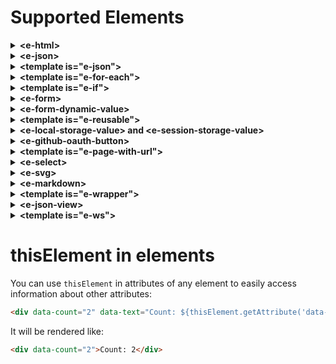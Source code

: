 # Supported Elements

<details><summary><b>&lt;e-html&gt;</b></summary>

Sometimes html files can be very big, so why not just split them into different smaller html files and put sort of links to them in the main html file? `e-html` allows you to do that by introducing a module system in HTML.

  So, let's say we have main `articles.html` file

  ```html
  <!DOCTYPE html>
  <html xmlns="http://www.w3.org/1999/xhtml" lang="en">

    <head>
      <link rel="shortcut icon" href="/image/favicon.ico"/>
      <meta charset="UTF-8">
      <meta name="viewport" content="width=device-width, initial-scale=1">
      <title>e-html</title>
      <link rel="stylesheet" href="/css/main.css">
      <script src="/js/ehtml.bundle.min.js" type="text/javascript"></script>
    </head>

    <body class="main">
      <div class="articles">

        <e-html data-src="/html/first.html"></e-html>
        <e-html data-src="/html/second.html"></e-html>
        <e-html data-src="/html/third.html"></e-html>

      </div>
    </body>

  </html>
  ```

and as you can see, we have three `e-html` tags here. And each of them refers to some html file which contains some part of the `article.html`. This tag has only one custom attribute `data-src`, which tells us where exactly the file that we want to include is served.

And for example, `first.html` would look something like this

```html
<div class="article">
  <!-- some content of the first article -->
</div>
```

And when you open `articles.html` in a browser, it will be rendered as if you included all the parts in a single file:

```html
<!DOCTYPE html>
<html xmlns="http://www.w3.org/1999/xhtml" lang="en">

  <head>
    <link rel="shortcut icon" href="/image/favicon.ico"/>
    <meta charset="UTF-8">
    <meta name="viewport" content="width=device-width, initial-scale=1">
    <title>e-html</title>
    <link rel="stylesheet" href="/css/main.css">
    <script src="/js/ehtml.bundle.min.js" type="text/javascript"></script>
  </head>

  <body class="main">
    <div class="articles">

      <div class="article">
        <!-- content of the first article -->
      </div>
      <div class="article">
        <!-- content of the second article -->
      </div>
      <div class="article">
        <!-- content of the third article -->
      </div>

    </div>
  </body>

</html>
```

The main benefit of using this element is that you can much more easily modify your big html files. So, instead of having one big html file where you have to find a specific part of it to modify, you can just find a file, which contains this specific part and make changes there.

Of course, this element makes an additional http(s) request for fetching a specific part, but you can always cache the files, so it would not cause any performance issues.

You can also add attributes `data-actions-on-progress-start` and `data-actions-on-progress-end`, where you can do some actions while waiting for response:
```html
data-actions-on-progress-start="
  console.log('waiting for progress')
"
data-actions-on-progress-end="
  console.log('progress finished')
"
```
</details><details><summary><b>&lt;e-json&gt;</b></summary>

`e-json` allows you to fetch **JSON** resource by **GET** request from the server and apply some actions on the response. So, for example, let's say you have an endpoint `/album/{title}`, which returns following response:

```json
title = 'Humbug'
{
  "title": "Humbug",
  "artist": "Arctic Monkeys",
  "type": "studio album",
  "releaseDate": "19 August 2009",
  "genre": "psychedelic rock, hard rock, stoner rock, desert rock",
  "length": "39:20",
  "label": "Domino",
  "producer": "James Ford, Joshua Homme"
}
```

Then you can fetch it via `e-json` like in following html code:

```html
<e-json
  data-src="/album/Humbug"
  data-response-name="albumResponse"
  data-actions-on-response="
    mapToTemplate('#album-info', albumResponse.body)
  ">

	<template id="album-info" data-object-name="album">
	  <div data-text="Title: ${album.title}"></div>
	  <div data-text="Artist: ${album.artist}"></div>
	  <div data-text="Type: ${album.type}"></div>
	  <div data-text="Release date: ${album.releaseDate}"></div>
	  <div data-text="Genre: ${album.genre}"></div>
	  <div data-text="Length: ${album.length}"></div>
	  <div data-text="Label: ${album.label}"></div>
	  <div data-text="Producer: ${album.producer}"></div>
	</template>
</e-json>
```

So, `e-json` has attributes `data-src` which tells us where from we can fetch **JSON** response. Attribute `data-response-name` specifies the name that we want to use for the response. It contains `body`, `statusCode` and `headers` properties, so you can use them in the attribute `data-actions-on-response`.

In this case we just decided to map `body` of our response to the element with id `album-info`, which also must have the attribute `data-object-name`. This attribute specifies the name of the object that we want to map. It's important to mention that you can map object only to `<template>`, which is in `e-json` that provides the object for mapping.

As you see, we are using predefined `mapToTemplate` function in `data-actions-on-response`. There are few more such functions or actions on response, we will discuss them later.

If you need some request headers, you can specify them in the attribute `data-request-headers` with format `{ "headerName": "headerValue", ... }`.

You can also add attributes `data-ajax-icon` and `data-progress-bar` as element selectors for presenting progress of fetching data from the server. You can see how to use them in the [examples](/html/examples.html).

Also, it is worth mentioning that in `data-actions-on-response`, you can run any JavaScript code without using curly brackets ${someVariable}. On the other hand, in other attributes like `data-text`, you must use curly brackets for parameters, as everything must be evaluated back to the string.  You can see how to use them in this [example](/html/examples/simple-e-json.html).

You can also add attributes `data-actions-on-progress-start` and `data-actions-on-progress-end`, where you can do some actions while waiting for response:
```html
data-actions-on-progress-start="
  console.log('waiting for progress')
"
data-actions-on-progress-end="
  console.log('progress finished')
"
```

There is an option to use cache in `e-json`(it's supported only for this particular element). By using `data-cache-from="${someGlobalObjectFromMemoryOrStorage}"`, you can just get the response from the cache. For single-page applications, you can use some memory storage, for multiple-page it can be **localStorage** or **sessionStorage**. It's important that in `data-cache-from` you must specify an object that represents real response, otherwise your actions on response would behave unpredictably. You must initialize cache in `data-actions-on-response`, for example:


```html
data-actions-on-response="
  sessionStorage.setItem('cacheKey', JSON.stringify(response))
"
```

And then you can use it:

```html
data-cache-from="${window.getObjectFromSessionStorage('cacheKey')}"
```

where `getObjectFromSessionStorage` is something like:

```js
window.getObjectFromSessionStorage = (key) => {
  const item = sessionStorage.getItem(key)
  if (item) {
    return JSON.parse(item)
  }
  return null
}
```

If `window.getObjectFromSessionStorage` returns **null**, `e-json` will make a request, otherwise it will use cached response.

To invalidate cache, all you need to is just to assign cache object to **null** or **undefined**.
</details><details><summary><b>&lt;template is="e-json"&gt;</b></summary>

You can use `e-json` as a `<template>` element, if you just need to map response. 

```json
title = 'Humbug'
{
  "title": "Humbug",
  "artist": "Arctic Monkeys",
  "type": "studio album",
  "releaseDate": "19 August 2009",
  "genre": "psychedelic rock, hard rock, stoner rock, desert rock",
  "length": "39:20",
  "label": "Domino",
  "producer": "James Ford, Joshua Homme"
}
```

```html
<template is="e-json" data-src="/album/Humbug" data-object-name="albumResponse">
  <div data-text="Title: ${albumResponse.body.title}"></div>
  <div data-text="Artist: ${albumResponse.body.artist}"></div>
  <div data-text="Type: ${albumResponse.body.type}"></div>
  <div data-text="Release date: ${albumResponse.body.releaseDate}"></div>
  <div data-text="Genre: ${albumResponse.body.genre}"></div>
  <div data-text="Length: ${albumResponse.body.length}"></div>
  <div data-text="Label: ${albumResponse.body.label}"></div>
  <div data-text="Producer: ${albumResponse.body.producer}"></div>
</template>
```

Here you don't use `data-response-name` attribute as you don't need to apply actions on response via `data-actions-on-response` attribute. But you still have to specify `data-object-name` to define a variable for the response, so you can use it as a mapping object inside of `e-json` template.

And as for simple `e-json` you can also add attributes `data-ajax-icon` and `data-progress-bar` as element selectors for presenting progress of fetching data from the server. You can see how to use them in this [example](/html/examples/e-json-as-template.html).

You can also add attributes `data-actions-on-progress-start` and `data-actions-on-progress-end`, where you can do some actions while waiting for response:
```html
data-actions-on-progress-start="
  console.log('waiting for progress')
"
data-actions-on-progress-end="
  console.log('progress finished')
"
```
</details><details><summary><b>&lt;template is="e-for-each"&gt;</b></summary>

You can use standard `template` html element with attribute `is="e-for-each"` for iterating some object for mapping to an element. So, let's say you have an endpoint `/album/{title}/songs`, which returns following response:

```json
title = 'Humbug'
{
  "title": "Humbug",
  "artist": "Arctic Monkeys",
  "songs": [
    { "title": "My Propeller", "length": "3:27" },
    { "title": "Crying Lightning", "length": "3:43" },
    { "title": "Dangerous Animals", "length": "3:30" },
    { "title": "Secret Door", "length": "3:43" },
    { "title": "Potion Approaching", "length": "3:32" },
    { "title": "Fire and the Thud", "length": "3:57" },
    { "title": "Cornerstone", "length": "3:18" },
    { "title": "Dance Little Liar", "length": "4:43" },
    { "title": "Pretty Visitors", "length": "3:40" },
    { "title": "The Jeweller's Hands", "length": "5:42" }
  ]
}
  ```

Then your html code would be something like this:

```html
<e-json
  data-src="/album/Humbug/songs"
  data-response-name="albumResponse"
  data-actions-on-response="
    mapToTemplate('#album-info', albumResponse.body)
  ">

  <template id="album-info" data-object-name="album">

    <div data-text="Title: ${album.title}"></div>
    <div data-text="Artist: ${album.artist}"></div>

    <div><b data-text="${album.songs.length} songs:"></b></div>
    <template is="e-for-each" data-list-to-iterate="${album.songs}" data-item-name="song">
      <div class="song-box">
        <div data-text="No. ${song.index}/${album.songs.length}"></div>
        <div data-text="Title: ${song.title}"></div>
        <div data-text="Length: ${song.length}"></div>
      </div>
    </template>

  </template>
</e-json>
  ```

So, as you can see it's pretty straightforward: `e-for-each template` has attribute `data-list-to-iterate` where you can specify the list from the mapped object that you want to iterate. And attribute `data-item-name` specifies the name of the item that you want to map to the `template`. You can also use `index` property of the item in the mapping which starts from 1.

When you open the page, `template` will be replaced with its `n` times duplicated inner content for each item, where `n` is the length of the list that has been iterated:

```html
<div>Title: Humbug</div>
<div>Artist: Arctic Monkeys</div>

<div><b>10 songs:</b></div>
<div class="song-box">
  <div>No. 1/10</div>
  <div>Title: My Propeller</div>
  <div>Length: 3:27</div>
</div>
<div class="song-box">
  <div>No. 2/10</div>
  <div>Title: Crying Lightning</div>
  <div>Length: 3:43</div>
</div>
<div class="song-box">
  <div>No. 3/10</div>
  <div>Title: Dangerous Animals</div>
  <div>Length: 3:30</div>
</div>
<div class="song-box">
  <div>No. 4/10</div>
  <div>Title: Secret Door</div>
  <div>Length: 3:43</div>
</div>
<div class="song-box">
  <div>No. 5/10</div>
  <div>Title: Potion Approaching</div>
  <div>Length: 3:32</div>
</div>
<div class="song-box">
  <div>No. 6/10</div>
  <div>Title: Fire and the Thud</div>
  <div>Length: 3:57</div>
</div>
<div class="song-box">
  <div>No. 7/10</div>
  <div>Title: Cornerstone</div>
  <div>Length: 3:18</div>
</div>
<div class="song-box">
  <div>No. 8/10</div>
  <div>Title: Dance Little Liar</div>
  <div>Length: 4:43</div>
</div>
<div class="song-box">
  <div>No. 9/10</div>
  <div>Title: Pretty Visitors</div>
  <div>Length: 3:40</div>
</div>
<div class="song-box">
  <div>No. 10/10</div>
  <div>Title: The Jeweller's Hands</div>
  <div>Length: 5:42</div>
</div>
```
</details><details><summary><b>&lt;template is="e-if"&gt;</b></summary>

This standard `template` html element with attribute `is="e-if"` decides if some particular part of html needs to be displayed or not while mapping some object to an element. So, let's say you have an endpoint `/album/{title}/songs`, which returns following response:

```json
title = 'Humbug'
{
  "title": "Humbug",
  "artist": "Arctic Monkeys",
  "songs": [
    { "title": "My Propeller", "length": "3:27" },
    { "title": "Crying Lightning", "length": "3:43" },
    { "title": "Dangerous Animals", "length": "3:30" },
    { "title": "Secret Door", "length": "3:43" },
    { "title": "Potion Approaching", "length": "3:32" },
    { "title": "Fire and the Thud", "length": "3:57" },
    { "title": "Cornerstone", "length": "3:18" },
    { "title": "Dance Little Liar", "length": "4:43" },
    { "title": "Pretty Visitors", "length": "3:40" },
    { "title": "The Jeweller's Hands", "length": "5:42" }
  ]
}
```

And you would like to display only songs that shorter than '3:30' in length. Then your html code would be something like this:

```html
<e-json
  data-src="/album/Humbug/songs"
  data-response-name="albumResponse"
  data-actions-on-response="
    mapToTemplate(#album-info, albumResponse.body)
  ">

  <template id="album-info" data-object-name="album">

    <div data-text="Title: ${album.title}"></div>
    <div data-text="Artist: ${album.artist}"></div>

    <div><b>Songs that shorter than 3:30:</b></div>
    <template is="e-for-each" data-list-to-iterate="${album.songs}" data-item-name="song">

      <template is="e-if"
        data-condition-to-display="${(song.length.split(':')[0] * 60 + song.length.split(':')[1] * 1) <= 210}"
      >
        <div class="song-box">
          <div data-text="No. ${song.index}/${album.songs.length}"></div>
          <div data-text="Title: ${song.title}"></div>
          <div data-text="Length: ${song.length}"></div>
        </div>
      </template>
    
    </template>

  </template>
</e-json>
```

This element has only one attribute `data-condition-to-display` that specifies a condition whether inner content of the template has to be displayed.

When you open a browser, you will see:

```html
<div>Title: Humbug</div>
<div>Artist: Arctic Monkeys</div>

<div><b>Songs that shorter than 3:30:</b></div>
<div class="song-box">
  <div>No. 1/10</div>
  <div>Title: My Propeller</div>
  <div>Length: 3:27</div>
</div>
<div class="song-box">
  <div>No. 3/10</div>
  <div>Title: Dangerous Animals</div>
  <div>Length: 3:30</div>
</div>
<div class="song-box">
  <div>No. 7/10</div>
  <div>Title: Cornerstone</div>
  <div>Length: 3:18</div>
</div>
```
</details><details><summary><b>&lt;e-form&gt;</b></summary>

Custom element `e-form` is a great solution, if you want to send data from your form in JSON format. So, let's say you have an endpoint `/artist/{name}/albums/add` with method 'POST' and expected request body is something like:

```json
name = 'Arctic Monkeys'
{
  "title": "Humbug",
  "type": "studio album",
  "releaseDate": "19 August 2009",
  "genre": ["psychedelic rock", "hard rock", "stoner rock", "desert rock"],
  "length": "39:20",
  "label": "Domino",
  "producer": "James Ford, Joshua Homme"
}
```

Then you can make this request with following html code:

```html
<e-form>
  
  Title:
  <input type="text" name="title">
  
  Type:
  <input type="radio" name="type" value="studio album" checked>
  <label for="one">One</label>

  <input type="radio" name="type" value="live album" checked>
  <label for="one">One</label>

  Release date:
  <input type="date" name="releaseDate">

  Genre:
  <input type="checkbox" name="genre" value="psychedelic rock">
  <input type="checkbox" name="genre" value="hard rock">
  <input type="checkbox" name="genre" value="stoner rock">
  <input type="checkbox" name="genre" value="desert rock">

  Total length:
  <input type="time" name="totalLength">

  Producer:
  <input type="text" name="producer">

  <button
    id="send"
    data-request-url="/artist/Arctic_Monkeys/albums/add"
    data-request-method="POST"
    data-request-headers="{}"
    data-ajax-icon="#ajax-icon"
    data-response-name="savedAlbum"
    onclick="this.form.submit(this)"
    data-actions-on-response="
      console.log(savedAlbum)
    "
  />

  <img id="ajax-icon" src="/images/ajax-loader.gif"/>
  
</e-form>
```

So, like standard `form` element `e-form` can have inputs with different types, selects, radio buttons, checkboxes and textareas. Every item in `e-form` mast have `name` attribute, which will be used as a key in the request body. And `value` of every item is used as a value for corresponding name in the request body.

This element will be rendered as a standard `form` element with attribute `data-e-form="true"`, but it will send its data as json object. You can do it by attaching events on buttons or other active elements with function: `this.form.submit(this)`, which constructs a request body by the form's items and submits it. Such approach is much better than standard `action` attribute in the `form` tag because you can attach different requests on several active elements using the same form. 

Also you have to add other information about the request you want to make in the attributes: `data-request-url`, `data-request-method`, `data-request-headers`. You can even add attributes like `data-ajax-icon`, `data-progress-bar` and `data-upload-progress-bar` which can display progress of the request.

You can change button text and add class to it while you're waiting for ajax request to be completed. You can do it via `data-button-ajax-text` and `data-button-ajax-class`.

Like for `e-json`, you can do actions on response with the name that you specify in `data-response-name` attribute. In this case, we just log the response from the request. 

You can also do validation of your e-forms by attributes: `required`, `data-validation-pattern`, `data-validation-error-class-for-element`, `data-validation-error-class-for-message-box`, `data-validation-bad-format-error-message` and `data-validation-min-files-number`. More details you can find in this [example](/html/examples/simple-e-form.html).

You can treat response body as something that you want to download as a file. All you need is to specify the name of your file in submit button:

```html
  data-download-response-body-as-file-with-name="file.zip"
```

You can still apply actions on response body, status code and headers.

You can use `data-is-query-param` attribute in an input element in `e-form`, and it will be attached no to request body, but rather will be presented in url as a query param.

You can set values for unchecked `checkboxes` via `unchecked-value` attribute.

You can also add attributes `data-actions-on-progress-start` and `data-actions-on-progress-end`, where you can do some actions while waiting for response:
```html
data-actions-on-progress-start="
  console.log('waiting for progress')
"
data-actions-on-progress-end="
  console.log('progress finished')
"
```
</details><details><summary><b>&lt;e-form-dynamic-value&gt;</b></summary>

Generally **EHTML** has static binding for elements (unless it's input fields that can change value by the user interaction). In order to bind value in memory (and also local/session storages and other global variables) and send this value in the `e-form`, you can use `e-form-dynamic-value`. By using `e-form-dynamic-value` attribute, you can be sure that its value is calculated only when you submit a form.

```html
<e-form>
  ...
  <e-form-dynamic-value name="current-date" data-bound-to="${new Date()}"></e-form-dynamic-value>
  ...
</e-form>
```

More details you can find in this [example](/html/examples/e-form-dynamic-value.html).

</details><details><summary><b>&lt;template is="e-reusable"&gt;</b></summary>

You use action `mapToTemplate` on a template with attribute `is="e-reusable"`, so you can map response object multiple times. Also you can specify attribute `data-append-to="#someSelector"` or `data-prepend-to="#someSelector"` to decide where and how mapped content of the template should be placed. If you don't specify one of these attributes, then mapped content of the template will be placed right before the template.

So, the main difference between "reusable" template and other types of templates is that "reusable" template is not getting removed from the DOM, so you can use it several times.

More details you can find in this [example](/html/examples/e-reusable-with-e-form.html).

You can use `data-insert-into="#someSelector"` attribute in reusable template. This allows you to replace content of released template from previuos mapping with new mapped content of template.

</details><details><summary><b>&lt;e-local-storage-value&gt; and &lt;e-session-storage-value&gt;</b></summary>

For retrieving values from local storage you can use `e-local-storage-value` and use it in a form:

```html
<e-form>
  <e-local-storage-value name="jwt" data-key="jwtToken"></e-local-storage-value>
  <button
    id="send"
    data-request-url="/verify"
    data-request-method="POST"
    data-request-headers="{}"
    data-ajax-icon="#ajaxIcon"
    data-response-name="response"
    onclick="this.form.submit(this)"
    data-actions-on-response="
      console.log('response: ', response);
    "
  />
  <img id="ajaxIcon" src="/images/ajax-loader.gif"/>
</e-form>
```

Element `e-local-storage-value` behaves like any input element in the `e-form`: it has attribute `name` which will be used as a key in request body, and value of the `e-local-storage-value` is a value that is stored in the local storage with the key that you specify in the `data-key` attribute.

So, in this case `e-form` will construct following request body:

```json
{
  "jwt": "some value from local storage with key 'jwtToken' (it's like localStorage.getItem('jwtToken'))" 
}
```

Element `e-session-storage-value` works in the same way as `e-local-storage-value` but with session storage:

```html
<e-form>
  <e-local-session-value name="sessionToken" data-key="token"></e-local-storage-value>
  <button
    id="send"
    data-request-url="/verify/"
    data-request-method="POST"
    data-request-headers="{}"
    data-ajax-icon="#ajaxIcon"
    data-response-name="response"
    onclick="this.form.submit(this)"
    data-actions-on-response="
      console.log('response: ', response)
    "
  />
  <img id="ajaxIcon" src="/images/ajax-loader.gif"/>
</e-form>
```

```json
{
  "sessionToken": "some value from session storage with key 'token' (it's like sessionStorage.getItem('token'))"
}
```

You can also get items from local and session storages in the attributes of any elements: `some-attr="${localStorage.getItem('itemName')}"` or `some-attr="${sessionStorage.getItem('itemName')}"`.

</details><details><summary><b>&lt;e-github-oauth-button&gt;</b></summary>

You can integrate GitHub Sign-In into your web app just by adding one button:

```html
<e-github-oauth-button
  class="customSignIn"
  data-client-id="9740bb12713949b1c23d"
  data-redirect-uri="http://localhost:8000/html/github.html/"
  data-scope="user,repo">
  <span id="github-icon" class="icon"></span>
  <span class="buttonText">Sign in with Github</span>
</e-github-oauth-button>
```

It will be rendered as a simple button with attribute `data-e-github-oauth-button="true"`. You can configure github oauth with custom attributes: `data-client-id`, `data-redirect-uri` and `data-scope`.

And your page which is in `redirect-uri` can look like:

```html
<!-- html/github.html -->
<body class="main">
  <template is="e-page-with-url" data-url-pattern="/html/github.html?{code}">
    <div class="base">
      <e-form
        data-request-url="/github"
        data-request-method="POST"
        data-request-headers="{}"
        data-ajax-icon="#ajax-icon"
        data-response-name="responseWithToken"
        data-actions-on-response="
          localStorage.setItem('jwt', responseWithToken.body.jwt);
          redirect('/e-github-oauth-button.html');
      ">
        <input type="hidden" name="code" value="${urlParams.code}">
        <img id="ajax-icon" class="ajax-icon" src="/images/ajax-icon.svg"/>
      </e-form>
    </div> 
  </template>
</body>
```

In the redirect uri we expect `code` param, which we want to retrieve via `e-page-with-url` template. And then using simple `e-form` with `<input type="hidden">` we send the code in the request to our endpoint `/github`, which is supposed to return response with some jwt token.

After we get the **JWT** token, we save it into local storage and make turbo redirect to the original page where we have been redirected from. And you can notice that we use all `data-request-*` attributes right in the `e-form`. That allows us to send the form on rendering page, so we don't have to click on some button, for example.

Demo of `e-google-oauth-button` you can find in this [example](/html/examples/simple-e-github-oauth-button.html).


</details><details><summary><b>&lt;template is="e-page-with-url"&gt;</b></summary>

You can define url parameters via template with attribute `is="e-page-with-url"`:

```html
<body>
  <template is="e-page-with-url" data-url-pattern="/album/{title}">
    <!-- content -->
  </template>
</body>
```

Or for example:

```html
<body>
  <template is="e-page-with-url" data-url-pattern="/artists?{search}">
    <!-- content -->
  </e-page-with-url>
</body>
```

You can get url parameters in any attributes of any elements via `urlParams` object: `some-attr="${urlParams.someValue}"`. It's important to place `e-page-with-url` in the beginning of `<body>` with all elements that use `urlParams` inside of it:

```html
<body>
  <template is="e-page-with-url" data-url-pattern="/album/{title}">
    
    <div data-text="Album title: ${urlParams.title}"></div>

  </template>
</body>
```

So, for example, when you open url `http://0.0.0.0:8000/album/Humbug` in a browser, you would see:

```html
<body>
    
  <div>Album title: Humbug</div>

</body>
```

Element `e-page-with-url` is a template because we have to initialize `urlParams` before we render all elements that use those parameters. 

More details you can find in this [example](/html/examples/simple-e-page-with-url.html).

</details><details><summary><b>&lt;e-select&gt;</b></summary>

Standard `select` can be better. For example, it would be great if we could set a value to it, so it would be selected automatically on render. `e-select` does such thing:

```html
<e-select
  name="color" 
  value="green">
  <option value="red" name="color">Red</option>
  <option value="green" name="color">Green</option>
  <option value="blue" name="color">Blue</option>
</e-select>
```

It will be rendered as a simple select with attribute `data-e-select="true"` with automatically selected value that you specify in attribute `value`.

More details you can find in this [example](/html/examples/e-page-with-url-and-e-select.html).

</details><details><summary><b>&lt;e-svg&gt;</b></summary>

With element `e-svg` you can load svg code right into your html page:

```html
<!DOCTYPE html>
<html xmlns="http://www.w3.org/1999/xhtml" lang="en">

  <head>
    <link rel="shortcut icon" href="/image/favicon.ico"/>
    <meta charset="UTF-8">
    <meta name="viewport" content="width=device-width, initial-scale=1">
    <title>e-html</title>
    <link rel="stylesheet" href="/css/main.css">
    <script src="/js/ehtml.bundle.min.js" type="text/javascript"></script>
  </head>

  <body class="main">

      <e-svg data-src="/images/svg-from-server.svg"></e-svg>

  </body>

</html>
```

And let's say your svg image on `/images/svg-from-server.svg` is something like

```html
<svg version="1.1" id="Layer_1" xmlns="http://www.w3.org/2000/svg" xmlns:xlink="http://www.w3.org/1999/xlink" x="0px" y="0px" width="512px" height="512px" viewBox="0 0 512 512" style="enable-background:new 0 0 512 512;" xml:space="preserve">
  <circle id="background_45_" style="fill:#ECF0F0;" cx="256" cy="256" r="256"></circle>
  <path style="fill:#E27C3E;" d="...."></path>
  <polygon style="fill:#4C738A;" points="..."></polygon>
</svg>
```

Then once you load your page it would look like:

```html
<!DOCTYPE html>
<html xmlns="http://www.w3.org/1999/xhtml" lang="en">

  <head>
    <link rel="shortcut icon" href="/image/favicon.ico"/>
    <meta charset="UTF-8">
    <meta name="viewport" content="width=device-width, initial-scale=1">
    <title>e-html</title>
    <link rel="stylesheet" href="/css/main.css">
    <script src="/js/ehtml.bundle.min.js" type="text/javascript"></script>
  </head>

  <body class="main">

    <svg version="1.1" id="Layer_1" xmlns="http://www.w3.org/2000/svg" xmlns:xlink="http://www.w3.org/1999/xlink" x="0px" y="0px" width="512px" height="512px" viewBox="0 0 512 512" style="enable-background:new 0 0 512 512;" xml:space="preserve">
      <circle id="background_45_" style="fill:#ECF0F0;" cx="256" cy="256" r="256"></circle>
      <path style="fill:#E27C3E;" d="...."></path>
      <polygon style="fill:#4C738A;" points="..."></polygon>
    </svg>

  </body>

</html>
```

You can also add attributes `data-actions-on-progress-start` and `data-actions-on-progress-end`, where you can do some actions while waiting for response:
```html
data-actions-on-progress-start="
  console.log('waiting for progress')
"
data-actions-on-progress-end="
  console.log('progress finished')
"
```
</details><details><summary><b>&lt;e-markdown&gt;</b></summary>
  
With element `e-markdown` you can load markdown right into your html page:

```html
<!DOCTYPE html>
<html xmlns="http://www.w3.org/1999/xhtml" lang="en">

  <head>
    <link rel="shortcut icon" href="/image/favicon.ico"/>
    <meta charset="UTF-8">
    <meta name="viewport" content="width=device-width, initial-scale=1">
    <title>e-html</title>
    <link rel="stylesheet" href="/css/main.css">
    <script src="/js/ehtml.bundle.min.js" type="text/javascript"></script>
  </head>

  <body class="main">

      <e-markdown data-src="/md/md-from-server.md"></e-markdown>

  </body>

</html>
  ```

And let's say your markdown on `/md/md-from-server.md` is something like

```md
# Title
```

Then once you load your page it would look like:

```html
<!DOCTYPE html>
<html xmlns="http://www.w3.org/1999/xhtml" lang="en">

  <head>
    <link rel="shortcut icon" href="/image/favicon.ico"/>
    <meta charset="UTF-8">
    <meta name="viewport" content="width=device-width, initial-scale=1">
    <title>e-html</title>
    <link rel="stylesheet" href="/css/main.css">
    <script src="/js/ehtml.bundle.min.js" type="text/javascript"></script>
  </head>

  <body class="main">

    <h1>Title</h1>

  </body>

</html>
```

Use attrbiute `data-apply-code-highlighting="true"`, if you want to use code highligher in your markdowns.

Use attribute `data-apply-latex="true"` to use LaTeX in your markdowns. In order to display LaTeX correctly in all browsers, please add following styles and scripts into `<head>`:

```html
<head>
  <link rel="stylesheet" href="https://cdn.jsdelivr.net/npm/katex@0.11.1/dist/katex.min.css" crossorigin="anonymous">
  <script>
    window.WebFontConfig = {
      custom: {
        families: [
          'KaTeX_AMS', 'KaTeX_Caligraphic:n4,n7', 'KaTeX_Fraktur:n4,n7',
          'KaTeX_Main:n4,n7,i4,i7', 'KaTeX_Math:i4,i7', 'KaTeX_Script',
          'KaTeX_SansSerif:n4,n7,i4', 'KaTeX_Size1', 'KaTeX_Size2', 'KaTeX_Size3',
          'KaTeX_Size4', 'KaTeX_Typewriter'
        ],
      },
    };
  </script>
  <script defer src="https://cdn.jsdelivr.net/npm/webfontloader@1.6.28/webfontloader.js" integrity="sha256-4O4pS1SH31ZqrSO2A/2QJTVjTPqVe+jnYgOWUVr7EEc=" crossorigin="anonymous"></script>
</head>
```

Another important detail about LaTex, make sure that you don't have conflicting css classes like `.base`.

You can also add attributes `data-actions-on-progress-start` and `data-actions-on-progress-end`, where you can do some actions while waiting for response:
```html
data-actions-on-progress-start="
  console.log('waiting for progress')
"
data-actions-on-progress-end="
  console.log('progress finished')
"
```
</details><details><summary><b>&lt;template is="e-wrapper"&gt;</b></summary>
  
Template with `is="e-wrapper"` attribute is very powerful element which you can use for wrapping your dynamic content with some base static template.

So, let's say you have basic static template in your app:

```html
<div class="base">
  <p>
    Header content
  </p>
  <p id="dynamic-content">
    <span>Default content</span>
  </p>
  <p>
    Footer content
  </p>
</div> 
```

Then you can use this static template as a warapper in other pages

```html
<body class="main">
  <template 
    is="e-wrapper" 
    data-src="/html/wrapper.html" 
    data-where-to-place="#dynamic-content" 
    data-how-to-place="instead">
    <p>
      Variation of content
    </p>
  </template>
</body>
```

Attribute `data-src` specifies a path where base static template is served. By attribute `data-where-to-place` you specify which element from the template you want to wrap or replace with the content inside of `e-wrapper` template.

You can aso specify the way how it can be wrapped via `data-how-to-place` attribute with one of the possible values: 'instead', 'before' and 'after'. If you use option 'instead', element by selector in attribute `data-where-to-place` will be just replaced with content in your template `e-wrapper`. By using 'before' option, content in `e-wrapper` will be placed before the first element with selector in the attribute `data-where-to-place`. And by using 'after' option, the content will be placed after the element.

So, your page with `e-wrapper` in this case will be rendered like

```html
<div class="base">
  <p>
    Header content
  </p>
  <p>
    Variation of content
  </p>
  <p>
    Footer content
  </p>
</div> 
```

You can also use `data-headers` attribute, if needed.

You can also add attributes `data-actions-on-progress-start` and `data-actions-on-progress-end`, where you can do some actions while waiting for response:
```html
data-actions-on-progress-start="
  console.log('waiting for progress')
"
data-actions-on-progress-end="
  console.log('progress finished')
"
```
</details><details><summary><b>&lt;e-json-view&gt;</b></summary>
  
If you just want to display **JSON** in pretty html format, then use `e-json-view` tag. You can find example [here](https://github.com/Guseyn/EHTML/tree/master/examples/static/html/e-json-view.html).

You can also add attributes `data-actions-on-progress-start` and `data-actions-on-progress-end`, where you can do some actions while waiting for response:
```html
data-actions-on-progress-start="
  console.log('waiting for progress')
"
data-actions-on-progress-end="
  console.log('progress finished')
"
```
</details><details><summary><b>&lt;template is="e-ws"&gt;</b></summary>
  
**EHTML** provides a very convenient way to manage Web Sockets in your HTML code. **&lt;template is="e-ws"&gt;** allows you to define a client for a socket connection and save it with a certain name. Then you can use **&lt;e-json&gt;**(or **&lt;template is="e-json"&gt;**) to fetch messages in **JSON** format as if you were working with simple **GET** requests. And finally, by using **&lt;e-form&gt;** you can send message to your web socket.

Let's take a look at very simple example:

```html
<img src="/images/ajax-icon" id="connection-icon"/>
<span id="connection-open-message" style="display">You are connected</span>
<template 
   is="e-ws" 
   data-src="ws://localhost:3000" 
   data-socket-name="mySocket"
   data-connection-icon="#connection-icon"
   data-actions-on-open-connection="
      showElms('#connetion-open-message')
   ">

  <!-- get messages (also possible to use <template is="e-json">) -->
  <e-json
    data-socket="mySocket"
    data-response-name="socketMessage"
    data-actions-on-response="
     mapToTemplate('#someTemplate', socketMessage)
    "
  >
    <template
      is="e-reusable"
      id="someTemplate"
      data-object-name="message">
       <span data-text="${message.user}"></span>
       <span data-text="${message.text}"></span>
    </template>
  </e-json>
  
   <!-- send messages -->
  <e-form>
    <input type="text" name="userName"></input>
    <textarea name="messageText"></textarea>
    <button
      data-socket="mySocket"
      onclick="this.form.submit(this)">
    </button>
  </e-form>
 
</template>

```

We start by declaring **&lt;template is="e-ws"&gt;**. The reason for using a template instead of just **&lt;e-ws&gt;** is crucial for determining other elements like**&lt;e-json&gt;** and **&lt;e-form&gt;** that must be rendered. Therefore, we enforce this by using **&lt;template&gt;**. You can use the attribute `data-connection-icon` to specify the progress icon while connections are being established. You can also run additional actions in `data-actions-on-open-connection`. The most important attribute in this element is `data-socket-name`. You will be able to refer to this socket name as the source of your incoming messages and also as the destination where you can send messages to.

Inside of **&lt;template is="e-ws"&gt;** we declare **&lt;e-json&gt;**(also possible with **&lt;template is="e-json"&gt;**), where we are using attribute `data-socket`. This informs **&lt;e-json&gt;** that, instead of the usual `data-src` attribute used for regular HTTP requests, we expect incoming messages in **JSON** format from the specified socket. Other things remain the same, such as `data-response-name` where you declare a variable for your response that you can use in `data-actions-on-response`.

Additionally, as shown, we can declare **&lt;e-form&gt;** for sending messages to the socket in **JSON**. All that's needed is to declare the attribute `data-socket` where we refer to our socket. Also, there is a property `isValid` in the form that you can use in event listeners:

```html
<button
  data-socket="mySocket"
  onclick="
    // no need to check on isValid, since form can be submitted only if it's valid
    this.form.submit(this)
    if (this.form.isValid) {
      // do some other actions
    }
  ">
</button>
```

You can declare as many clients for the socket as you wish on one page. [In this example](/html/examples/simple-ws.html), you can see a very simple chat app.

You can also add attributes `data-actions-on-progress-start` and `data-actions-on-progress-end`, where you can do some actions while waiting for response:
```html
data-actions-on-progress-start="
  console.log('waiting for progress')
"
data-actions-on-progress-end="
  console.log('progress finished')
"
```
</details>

# thisElement in elements

You can use `thisElement` in attributes of any element to easily access information about other attributes:

```html
<div data-count="2" data-text="Count: ${thisElement.getAttribute('data-count')}"></div>
```

It will be rendered like:

```html
<div data-count="2">Count: 2</div>
```

<!-- <details><summary><b>&lt;e-a&gt;</b></summary>

You can turn your links into turbo-links:

```html
<e-a
  data-href="/some/url"
  data-actions-on-progress-start="
    document.body.classList.toggle('progress-opacity')
  "
  data-actions-on-progress-end="
    document.body.classList.toggle('progress-opacity')
  ">
  Text Link
</e-a>
```

The element above will be rendered as link `a` with `is="e-a"`:

```html
<a
  is="e-a"
  href="/some/url"
  data-actions-on-progress-start="
    document.body.classList.toggle('progress-opacity')
  "
  data-actions-on-progress-end="
    document.body.classList.toggle('progress-opacity')
  ">
  Text Link
</a>
```

Each time you click on `e-a`, it will create an AJAX request to load your page instead of redirecting to it. It will merge current `head` with the `head` from the linked page, and it will replace the `body` with a new one. You can also add some loading effects in `data-actions-on-progress-start` and `data-actions-on-progress-end`. The History API (with scroll positions) is also handled automatically by `e-a`, as if were regular links.

</details> -->
